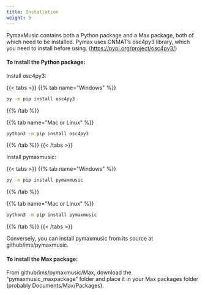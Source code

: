 ```yaml
---
title: Installation
weight: 5
---
```


PymaxMusic contains both a Python package and a Max package, both of which need to be installed. Pymax uses CNMAT’s osc4py3 library, which you need to install before using. (https://pypi.org/project/osc4py3/)

#### To install the Python package:

Install osc4py3:

{{< tabs >}}
{{% tab name="Windows" %}}
```Bash
py -m pip install osc4py3
```
{{% /tab %}}

{{% tab name="Mac or Linux" %}}
```Bash
python3 -m pip install osc4py3
```
{{% /tab %}}
{{< /tabs >}}

Install pymaxmusic:

{{< tabs >}}
{{% tab name="Windows" %}}
```Bash
py -m pip install pymaxmusic
```
{{% /tab %}}

{{% tab name="Mac or Linux" %}}
```Bash
python3 -m pip install pymaxmusic
```
{{% /tab %}}
{{< /tabs >}}


Conversely, you can install pymaxmusic from its source at github/ims/pymaxmusic.

#### To install the Max package:

From github/ims/pymaxmusic/Max, download the “pymaxmusic_maxpackage” folder and place it in your Max packages folder (probably Documents/Max/Packages).